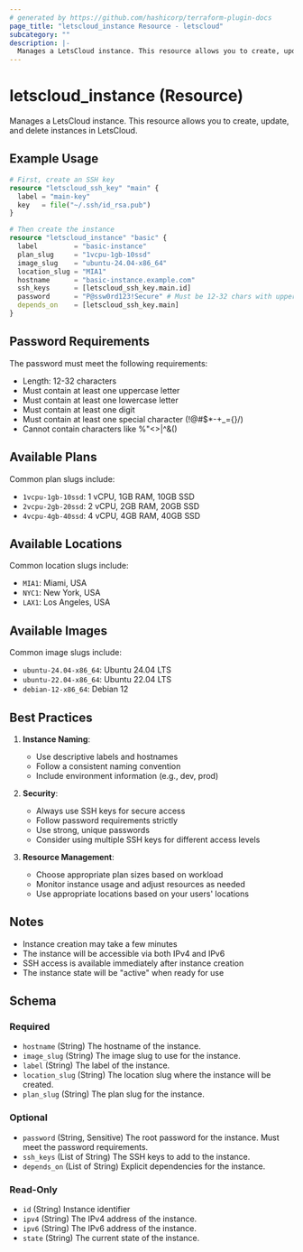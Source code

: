 ```yaml
---
# generated by https://github.com/hashicorp/terraform-plugin-docs
page_title: "letscloud_instance Resource - letscloud"
subcategory: ""
description: |-
  Manages a LetsCloud instance. This resource allows you to create, update, and delete instances in LetsCloud.
---
```


# letscloud_instance (Resource)

Manages a LetsCloud instance. This resource allows you to create, update, and delete instances in LetsCloud.

## Example Usage

```terraform
# First, create an SSH key
resource "letscloud_ssh_key" "main" {
  label = "main-key"
  key   = file("~/.ssh/id_rsa.pub")
}

# Then create the instance
resource "letscloud_instance" "basic" {
  label         = "basic-instance"
  plan_slug     = "1vcpu-1gb-10ssd"
  image_slug    = "ubuntu-24.04-x86_64"
  location_slug = "MIA1"
  hostname      = "basic-instance.example.com"
  ssh_keys      = [letscloud_ssh_key.main.id]
  password      = "P@ssw0rd123!Secure" # Must be 12-32 chars with uppercase, lowercase, digit, and special char
  depends_on    = [letscloud_ssh_key.main]
}
```

## Password Requirements

The password must meet the following requirements:
- Length: 12-32 characters
- Must contain at least one uppercase letter
- Must contain at least one lowercase letter
- Must contain at least one digit
- Must contain at least one special character (!@#$*-+_={}\/)
- Cannot contain characters like %"<>|^&()

## Available Plans

Common plan slugs include:
- `1vcpu-1gb-10ssd`: 1 vCPU, 1GB RAM, 10GB SSD
- `2vcpu-2gb-20ssd`: 2 vCPU, 2GB RAM, 20GB SSD
- `4vcpu-4gb-40ssd`: 4 vCPU, 4GB RAM, 40GB SSD

## Available Locations

Common location slugs include:
- `MIA1`: Miami, USA
- `NYC1`: New York, USA
- `LAX1`: Los Angeles, USA

## Available Images

Common image slugs include:
- `ubuntu-24.04-x86_64`: Ubuntu 24.04 LTS
- `ubuntu-22.04-x86_64`: Ubuntu 22.04 LTS
- `debian-12-x86_64`: Debian 12

## Best Practices

1. **Instance Naming**:
   - Use descriptive labels and hostnames
   - Follow a consistent naming convention
   - Include environment information (e.g., dev, prod)

2. **Security**:
   - Always use SSH keys for secure access
   - Follow password requirements strictly
   - Use strong, unique passwords
   - Consider using multiple SSH keys for different access levels

3. **Resource Management**:
   - Choose appropriate plan sizes based on workload
   - Monitor instance usage and adjust resources as needed
   - Use appropriate locations based on your users' locations

## Notes

- Instance creation may take a few minutes
- The instance will be accessible via both IPv4 and IPv6
- SSH access is available immediately after instance creation
- The instance state will be "active" when ready for use

<!-- schema generated by tfplugindocs -->
## Schema

### Required

- `hostname` (String) The hostname of the instance.
- `image_slug` (String) The image slug to use for the instance.
- `label` (String) The label of the instance.
- `location_slug` (String) The location slug where the instance will be created.
- `plan_slug` (String) The plan slug for the instance.

### Optional

- `password` (String, Sensitive) The root password for the instance. Must meet the password requirements.
- `ssh_keys` (List of String) The SSH keys to add to the instance.
- `depends_on` (List of String) Explicit dependencies for the instance.

### Read-Only

- `id` (String) Instance identifier
- `ipv4` (String) The IPv4 address of the instance.
- `ipv6` (String) The IPv6 address of the instance.
- `state` (String) The current state of the instance.
